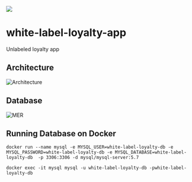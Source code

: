 ![](https://github.com/cassiodiego/white-label-loyalty-app/workflows/white-label-loyalty-app/badge.svg)

# white-label-loyalty-app
Unlabeled loyalty app

## Architecture
![Architecture](https://docs.whitelabelloyalty.app/img/white-label-loyalty-app.png)

## Database
![MER](https://docs.whitelabelloyalty.app/img/white-label-loyalty-db.png)

## Running Database on Docker
```
docker run --name mysql -e MYSQL_USER=white-label-loyalty-db -e MYSQL_PASSWORD=white-label-loyalty-db -e MYSQL_DATABASE=white-label-loyalty-db  -p 3306:3306 -d mysql/mysql-server:5.7
```
```
docker exec -it mysql mysql -u white-label-loyalty-db -pwhite-label-loyalty-db
```

